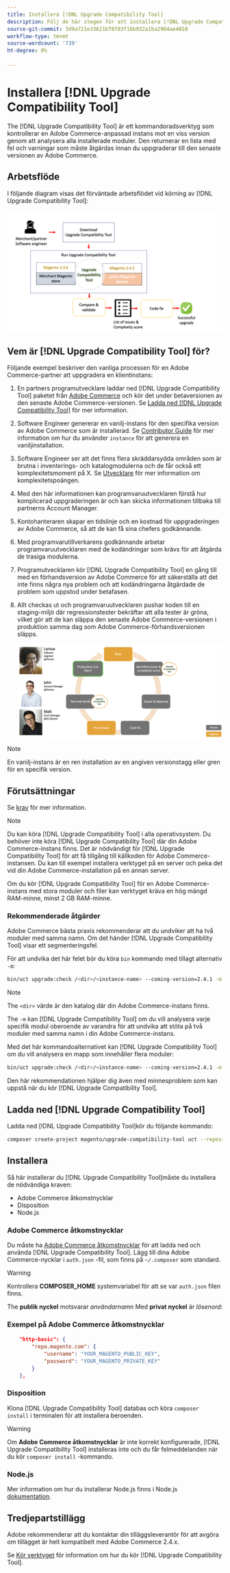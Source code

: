 ```yaml
---
title: Installera [!DNL Upgrade Compatibility Tool]
description: Följ de här stegen för att installera [!DNL Upgrade Compatibility Tool] för ditt Adobe Commerce-projekt.
source-git-commit: 3d9a721e33621b78f03f16b932a1ba2904ae4010
workflow-type: tm+mt
source-wordcount: '739'
ht-degree: 0%

---
```



# Installera [!DNL Upgrade Compatibility Tool]

The [!DNL Upgrade Compatibility Tool] är ett kommandoradsverktyg som kontrollerar en Adobe Commerce-anpassad instans mot en viss version genom att analysera alla installerade moduler. Den returnerar en lista med fel och varningar som måste åtgärdas innan du uppgraderar till den senaste versionen av Adobe Commerce.

## Arbetsflöde

I följande diagram visas det förväntade arbetsflödet vid körning av [!DNL Upgrade Compatibility Tool]:

![[!DNL Upgrade Compatibility Tool] Diagram](../../assets/upgrade-guide/mvp-diagram-v3.png)

## Vem är [!DNL Upgrade Compatibility Tool] för?

Följande exempel beskriver den vanliga processen för en Adobe Commerce-partner att uppgradera en klientinstans:

1. En partners programutvecklare laddar ned [!DNL Upgrade Compatibility Tool] paketet från [Adobe Commerce](https://repo.magento.com/) och kör det under betaversionen av den senaste Adobe Commerce-versionen. Se [Ladda ned [!DNL Upgrade Compatibility Tool]](../upgrade-compatibility-tool/install.md#download-the-upgrade-compatibility-tool) för mer information.
1. Software Engineer genererar en vanilj-instans för den specifika version av Adobe Commerce som är installerad. Se [Contributor Guide](https://devdocs.magento.com/contributor-guide/contributing.html#vanilla-pr) för mer information om hur du använder `instance` för att generera en vaniljinstallation.
1. Software Engineer ser att det finns flera skräddarsydda områden som är brutna i inventerings- och katalogmodulerna och de får också ett komplexitetsmoment på X. Se [Utvecklare](../upgrade-compatibility-tool/developer.md) för mer information om komplexitetspoängen.
1. Med den här informationen kan programvaruutvecklaren förstå hur komplicerad uppgraderingen är och kan skicka informationen tillbaka till partnerns Account Manager.
1. Kontohanteraren skapar en tidslinje och en kostnad för uppgraderingen av Adobe Commerce, så att de kan få sina chefers godkännande.
1. Med programvarutillverkarens godkännande arbetar programvaruutvecklaren med de kodändringar som krävs för att åtgärda de trasiga modulerna.
1. Programutvecklaren kör [!DNL Upgrade Compatibility Tool] en gång till med en förhandsversion av Adobe Commerce för att säkerställa att det inte finns några nya problem och att kodändringarna åtgärdade de problem som uppstod under betafasen.
1. Allt checkas ut och programvaruutvecklaren pushar koden till en staging-miljö där regressionstester bekräftar att alla tester är gröna, vilket gör att de kan släppa den senaste Adobe Commerce-versionen i produktion samma dag som Adobe Commerce-förhandsversionen släpps.

   ![[!DNL Upgrade Compatibility Tool] publik](../../assets/upgrade-guide/audience-uct-v3.png)

>[!NOTE]
>
>En vanilj-instans är en ren installation av en angiven versionstagg eller gren för en specifik version.

## Förutsättningar

Se [krav](../upgrade-compatibility-tool/prerequisites.md) för mer information.

>[!NOTE]
>
>Du kan köra [!DNL Upgrade Compatibility Tool] i alla operativsystem. Du behöver inte köra [!DNL Upgrade Compatibility Tool] där din Adobe Commerce-instans finns. Det är nödvändigt för [!DNL Upgrade Compatibility Tool] för att få tillgång till källkoden för Adobe Commerce-instansen. Du kan till exempel installera verktyget på en server och peka det vid din Adobe Commerce-installation på en annan server.

Om du kör [!DNL Upgrade Compatibility Tool] för en Adobe Commerce-instans med stora moduler och filer kan verktyget kräva en hög mängd RAM-minne, minst 2 GB RAM-minne.

### Rekommenderade åtgärder

Adobe Commerce bästa praxis rekommenderar att du undviker att ha två moduler med samma namn. Om det händer [!DNL Upgrade Compatibility Tool] visar ett segmenteringsfel.

För att undvika det här felet bör du köra `bin` kommando med tillagt alternativ `-m`:

```bash
bin/uct upgrade:check /<dir>/<instance-name> --coming-version=2.4.1 -m /vendor/<vendor-name>/<module-name>
```

>[!NOTE]
>
>The `<dir>` värde är den katalog där din Adobe Commerce-instans finns.

The `-m` kan [!DNL Upgrade Compatibility Tool] om du vill analysera varje specifik modul oberoende av varandra för att undvika att stöta på två moduler med samma namn i din Adobe Commerce-instans.

Med det här kommandoalternativet kan [!DNL Upgrade Compatibility Tool] om du vill analysera en mapp som innehåller flera moduler:

```bash
bin/uct upgrade:check /<dir>/<instance-name> --coming-version=2.4.1 -m /vendor/<vendor-name>/
```

Den här rekommendationen hjälper dig även med minnesproblem som kan uppstå när du kör [!DNL Upgrade Compatibility Tool].

## Ladda ned [!DNL Upgrade Compatibility Tool]

Ladda ned [!DNL Upgrade Compatibility Tool]kör du följande kommando:

```bash
composer create-project magento/upgrade-compatibility-tool uct --repository https://repo.magento.com
```

## Installera

Så här installerar du [!DNL Upgrade Compatibility Tool]måste du installera de nödvändiga kraven:

* Adobe Commerce åtkomstnycklar
* Disposition
* Node.js

### Adobe Commerce åtkomstnycklar

Du måste ha [Adobe Commerce åtkomstnycklar](https://devdocs.magento.com/marketplace/sellers/profile-information.html#access-keys) för att ladda ned och använda [!DNL Upgrade Compatibility Tool]. Lägg till dina Adobe Commerce-nycklar i `auth.json` -fil, som finns på `~/.composer` som standard.

>[!WARNING]
>
>Kontrollera **COMPOSER_HOME** systemvariabel för att se var `auth.json` filen finns.

The **publik nyckel** motsvarar _användarnamn_ Med **privat nyckel** är _lösenord_:

### Exempel på Adobe Commerce åtkomstnycklar

```json
    "http-basic": {
        "repo.magento.com": {
            "username": "YOUR_MAGENTO_PUBLIC_KEY",
            "password": "YOUR_MAGENTO_PRIVATE_KEY"
        }
    },
```

### Disposition

Klona [!DNL Upgrade Compatibility Tool] databas och köra `composer install` i terminalen för att installera beroenden.

>[!WARNING]
>
>Om **Adobe Commerce åtkomstnycklar** är inte korrekt konfigurerade, [!DNL Upgrade Compatibility Tool] installeras inte och du får felmeddelanden när du kör `composer install` -kommando.

### Node.js

Mer information om hur du installerar Node.js finns i Node.js [dokumentation](https://nodejs.dev/learn/how-to-install-nodejs).

## Tredjepartstillägg

Adobe rekommenderar att du kontaktar din tilläggsleverantör för att avgöra om tillägget är helt kompatibelt med Adobe Commerce 2.4.x.

Se [Kör verktyget](../upgrade-compatibility-tool/run.md) för information om hur du kör [!DNL Upgrade Compatibility Tool].
